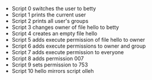 - Script 0 switches the user to betty
- Script 1 prints the current user
- Script 2 prints all user's groups
- Script 3 changes owner of file hello to betty
- Script 4 creates an empty file hello
- Script 5 adds execute permission of file hello to owner
- Script 6 adds execute permissions to owner and group
- Script 7 adds execute permission to everyone
- Script 8 adds permission 007
- Script 9 sets permission to 753
- Script 10 hello mirrors script olleh
